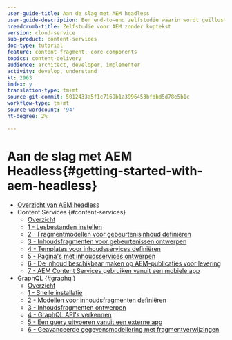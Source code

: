 ```yaml
---
user-guide-title: Aan de slag met AEM headless
user-guide-description: Een end-to-end zelfstudie waarin wordt geïllustreerd hoe u inhoud kunt samenstellen en beschikbaar maken met AEM headless.
breadcrumb-title: Zelfstudie voor AEM zonder koptekst
version: cloud-service
sub-product: content-services
doc-type: tutorial
feature: content-fragment, core-components
topics: content-delivery
audience: architect, developer, implementer
activity: develop, understand
kt: 2963
index: y
translation-type: tm+mt
source-git-commit: 5012433a5f1c7169b1a3996453bfdbd5d78e5b1c
workflow-type: tm+mt
source-wordcount: '94'
ht-degree: 2%

---
```



# Aan de slag met AEM Headless{#getting-started-with-aem-headless}

+ [Overzicht van AEM headless](./overview.md)
+ Content Services {#content-services}
   + [Overzicht](./content-services/overview.md)
   + [1 - Lesbestanden instellen](./content-services/chapter-1.md)
   + [2 - Fragmentmodellen voor gebeurtenisinhoud definiëren](./content-services/chapter-2.md)
   + [3 - Inhoudsfragmenten voor gebeurtenissen ontwerpen](./content-services/chapter-3.md)
   + [4 - Templates voor inhoudsservices definiëren](./content-services/chapter-4.md)
   + [5 - Pagina&#39;s met inhoudsservices ontwerpen](./content-services/chapter-5.md)
   + [6 - De inhoud beschikbaar maken op AEM-publicaties voor levering](./content-services/chapter-6.md)
   + [7 - AEM Content Services gebruiken vanuit een mobiele app](./content-services/chapter-7.md)
+ GraphQL {#graphql}
   + [Overzicht](./graphql/overview.md)
   + [1 - Snelle installatie](./graphql/setup.md)
   + [2 - Modellen voor inhoudsfragmenten definiëren](./graphql/content-fragment-models.md)
   + [3 - Inhoudsfragmenten ontwerpen](./graphql/author-content-fragments.md)
   + [4 - GraphQL API&#39;s verkennen](./graphql/explore-graphql-api.md)
   + [5 - Een query uitvoeren vanuit een externe app](./graphql/graphql-and-external-app.md)
   + [6 - Geavanceerde gegevensmodellering met fragmentverwijzingen](./graphql/fragment-references.md)
